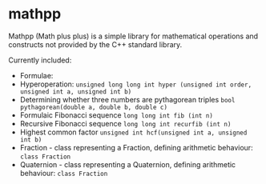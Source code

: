 # mathpp

Mathpp (Math plus plus) is a simple library for mathematical operations and constructs not provided by the C++ standard library.

Currently included:
* Formulae:
 * Hyperoperation: `unsigned long long int hyper (unsigned int order, unsigned int a, unsigned int b)`
 * Determining whether three numbers are pythagorean triples `bool pythagorean(double a, double b, double c)`
 * Formulaic Fibonacci sequence `long long int fib (int n)`
 * Recursive Fibonacci sequence `long long int recurfib (int n)`
 * Highest common factor `unsigned int hcf(unsigned int a, unsigned int b)`
* Fraction - class representing a Fraction, defining arithmetic behaviour: `class Fraction`
* Quaternion - class representing a Quaternion, defining arithmetic behaviour: `class Fraction`
